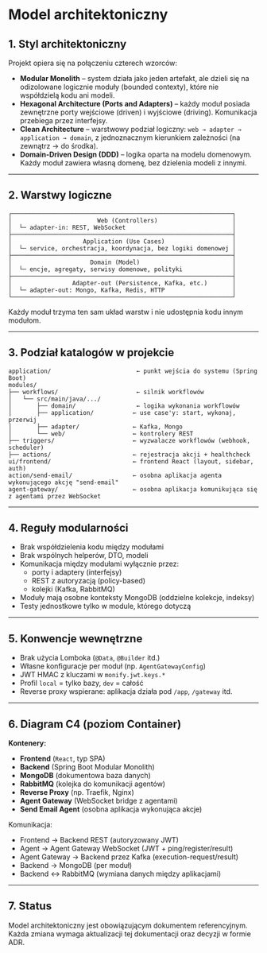 # Model architektoniczny

## 1. Styl architektoniczny

Projekt opiera się na połączeniu czterech wzorców:

- **Modular Monolith** – system działa jako jeden artefakt, ale dzieli się na odizolowane logicznie moduły (bounded contexty), które nie współdzielą kodu ani modeli.
- **Hexagonal Architecture (Ports and Adapters)** – każdy moduł posiada zewnętrzne porty wejściowe (driven) i wyjściowe (driving). Komunikacja przebiega przez interfejsy.
- **Clean Architecture** – warstwowy podział logiczny: `web → adapter → application → domain`, z jednoznacznym kierunkiem zależności (na zewnątrz → do środka).
- **Domain-Driven Design (DDD)** – logika oparta na modelu domenowym. Każdy moduł zawiera własną domenę, bez dzielenia modeli z innymi.

---

## 2. Warstwy logiczne

```
┌──────────────────────────────────────────────────────────────┐
│                        Web (Controllers)                     │
│  └─ adapter-in: REST, WebSocket                              │
├──────────────────────────────────────────────────────────────┤
│                    Application (Use Cases)                   │
│  └─ service, orchestracja, koordynacja, bez logiki domenowej │
├──────────────────────────────────────────────────────────────┤
│                      Domain (Model)                          │
│  └─ encje, agregaty, serwisy domenowe, polityki              │
├──────────────────────────────────────────────────────────────┤
│                 Adapter-out (Persistence, Kafka, etc.)       │
│  └─ adapter-out: Mongo, Kafka, Redis, HTTP                   │
└──────────────────────────────────────────────────────────────┘
```

Każdy moduł trzyma ten sam układ warstw i nie udostępnia kodu innym modułom.

---

## 3. Podział katalogów w projekcie

```
application/                        ← punkt wejścia do systemu (Spring Boot)
modules/
├── workflows/                      ← silnik workflowów
│   └── src/main/java/.../
│       ├── domain/                 ← logika wykonania workflowów
│       ├── application/           ← use case'y: start, wykonaj, przerwij
│       ├── adapter/               ← Kafka, Mongo
│       └── web/                   ← kontrolery REST
├── triggers/                      ← wyzwalacze workflowów (webhook, scheduler)
├── actions/                       ← rejestracja akcji + healthcheck
ui/frontend/                       ← frontend React (layout, sidebar, auth)
action/send-email/                 ← osobna aplikacja agenta wykonującego akcję "send-email"
agent-gateway/                     ← osobna aplikacja komunikująca się z agentami przez WebSocket
```

---

## 4. Reguły modularności

- Brak współdzielenia kodu między modułami
- Brak wspólnych helperów, DTO, modeli
- Komunikacja między modułami wyłącznie przez:
    - porty i adaptery (interfejsy)
    - REST z autoryzacją (policy-based)
    - kolejki (Kafka, RabbitMQ)
- Moduły mają osobne konteksty MongoDB (oddzielne kolekcje, indeksy)
- Testy jednostkowe tylko w module, którego dotyczą

---

## 5. Konwencje wewnętrzne

- Brak użycia Lomboka (`@Data`, `@Builder` itd.)
- Własne konfiguracje per moduł (np. `AgentGatewayConfig`)
- JWT HMAC z kluczami w `monify.jwt.keys.*`
- Profil `local` = tylko bazy, `dev` = całość
- Reverse proxy wspierane: aplikacja działa pod `/app`, `/gateway` itd.

---

## 6. Diagram C4 (poziom Container)
**Kontenery:**

- **Frontend** (`React`, typ SPA)
- **Backend** (Spring Boot Modular Monolith)
- **MongoDB** (dokumentowa baza danych)
- **RabbitMQ** (kolejka do komunikacji agentów)
- **Reverse Proxy** (np. Traefik, Nginx)
- **Agent Gateway** (WebSocket bridge z agentami)
- **Send Email Agent** (osobna aplikacja wykonująca akcje)

Komunikacja:
- Frontend → Backend REST (autoryzowany JWT)
- Agent → Agent Gateway WebSocket (JWT + ping/register/result)
- Agent Gateway → Backend przez Kafka (execution-request/result)
- Backend → MongoDB (per moduł)
- Backend ↔ RabbitMQ (wymiana danych między aplikacjami)

---

## 7. Status
Model architektoniczny jest obowiązującym dokumentem referencyjnym. Każda zmiana wymaga aktualizacji tej dokumentacji oraz decyzji w formie ADR.

